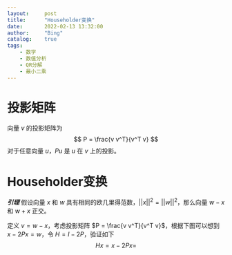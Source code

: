 ```yaml
---
layout:     post
title:      "Householder变换"
date:       2022-02-13 13:32:00
author:     "Bing"
catalog:    true
tags:
    - 数学
    - 数值分析
    - QR分解
    - 最小二乘
---
```

# 投影矩阵
向量 $v$ 的投影矩阵为
$$
    P = \frac{v v^T}{v^T v}
$$
对于任意向量 $u$，$Pu$ 是 $u$ 在 $v$ 上的投影。

# Householder变换
***引理***
假设向量 $x$ 和 $w$ 具有相同的欧几里得范数，$||x||^2 = ||w||^2$，那么向量 $w-x$ 和 $w+x$ 正交。

定义 $v = w - x$，考虑投影矩阵 $P = \frac{v v^T}{v^T v}$，根据下图可以想到 $x - 2Px = w$，令 $H = I - 2P$，验证如下
$$
    Hx = x - 2Px = 
$$

